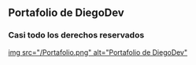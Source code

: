 ## Portafolio de DiegoDev 

### Casi todo los derechos reservados 

[img src="/Portafolio.png" alt="Portafolio de DiegoDev"](/Portafolio.png)